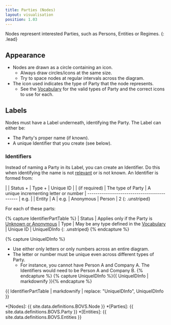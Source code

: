 ```yaml
---
title: Parties (Nodes)
layout: visualisation
position: 1.03
---
```


Nodes represent interested Parties, such as Persons, Entities or Regimes.
{: .lead}


## Appearance

* Nodes are drawn as a circle containing an icon.
  * Always draw circles/icons at the same size.
  * Try to space nodes at regular intervals across the diagram.
* The icon used indicates the type of Party that the node represents.
  * See the [Vocabulary](/visualisation/core/vocabulary) for the valid types of Party and the correct icons to use for each.


## Labels

Nodes must have a Label underneath, identifying the Party. The Label can either be:

* The Party's proper name (if known).
* A unique Identifier that you create (see below).


### Identifiers

Instead of naming a Party in its Label, you can create an Identifier. Do this when identifying the name is not [relevant](/visualisation/core/relevance) or is not known. An Identifier is formed from:

|      | Status +       | Type +             | Unique ID
|      | (if required)  | The type of Party  | A unique incrementing letter or number
| --------------------------------------------
| e.g. |                | Entity             | A
| e.g. | Anonymous      | Person             | 2
{: .unstriped}

For each of these parts:

{% capture IdentifierPartTable %}
| Status      | Applies only if the Party is [Unknown or Anonymous](/visualisation/core/unknowns)
| Type        | May be any type defined in the [Vocabulary](/visualisation/core/vocabulary)
| Unique ID   | UniqueIDInfo
{: .unstriped}
{% endcapture %}

{% capture UniqueIDInfo %}
* Use either only letters or only numbers across an entire diagram.
* The letter or number must be unique even across different types of Party.
  * For instance, you cannot have Person A and Company A. The Identifiers would need to be Person A and Company B.
{% endcapture %}
{% capture UniqueIDInfo %}{{ UniqueIDInfo | markdownify }}{% endcapture %}

{{ IdentifierPartTable | markdownify
  | replace: "UniqueIDInfo", UniqueIDInfo
}}


*[Nodes]: {{ site.data.definitions.BOVS.Node }}
*[Parties]: {{ site.data.definitions.BOVS.Party }}
*[Entities]: {{ site.data.definitions.BOVS.Entities }}